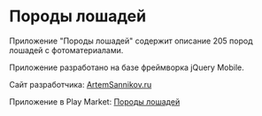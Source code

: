 # Породы лошадей

Приложение "Породы лошадей" содержит описание 205 пород лошадей с фотоматериалами.

Приложение разработано на базе фреймворка jQuery Mobile.

Сайт разработчика: [ArtemSannikov.ru](http://artemsannikov.ru)

Приложение в Play Market: [Породы лошадей](https://play.google.com/store/apps/details?id=com.horse)
